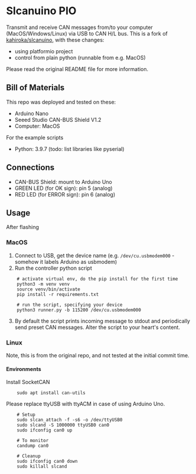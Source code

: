 # Slcanuino PIO

Transmit and receive CAN messages from/to your computer (MacOS/Windows/Linux) via USB to CAN H/L bus. This is a fork of [kahiroka/slcanuino](https://github.com/kahiroka/slcanuino), with these changes:
- using platformio project
- control from plain python (runnable from e.g. MacOS)

Please read the original README file for more information.

## Bill of Materials
This repo was deployed and tested on these:
- Arduino Nano
- Seeed Studio CAN-BUS Shield V1.2
- Computer: MacOS

For the example scripts
- Python: 3.9.7 (todo: list libraries like pyserial)

## Connections
- CAN-BUS Shield: mount to Arduino Uno
- GREEN LED (for OK sign): pin 5 (analog)
- RED LED (for ERROR sign): pin 6 (analog)

## Usage
After flashing

### MacOS
1. Connect to USB, get the device name (e.g. ```/dev/cu.usbmodem000``` - somehow it labels Arduino as usbmodem)
2. Run the controller python script
```
    # activate virtual env, do the pip install for the first time
    python3 -m venv venv
    source venv/bin/activate
    pip install -r requirements.txt

    # run the script, specifying your device
    python3 runner.py -b 115200 /dev/cu.usbmodem000
```
3. By default the script prints incoming message to stdout and periodically send preset CAN messages. Alter the script to your heart's content. 

### Linux
Note, this is from the original repo, and not tested at the initial commit time.

#### Environments
Install SocketCAN
```
    sudo apt install can-utils
```

Please replace ttyUSB with ttyACM in case of using Arduino Uno.
```
    # Setup
    sudo slcan_attach -f -s6 -o /dev/ttyUSB0  
    sudo slcand -S 1000000 ttyUSB0 can0  
    sudo ifconfig can0 up  

    # To monitor
    candump can0
    
    # Cleanup
    sudo ifconfig can0 down  
    sudo killall slcand  
```